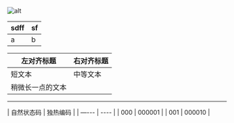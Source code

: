 ![alt](https://link)




|sdff|sf|
|-|-|
|a|b|











| 左对齐标题 | 右对齐标题 |
| ------| ------ | 
| 短文本 | 中等文本 |
| 稍微长一点的文本 ||

---
| 自然状态码 | 独热编码 |
| —--- | ---- |
| 000 | 000001 |
| 001 | 000010 |